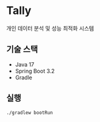 # Tally

개인 데이터 분석 및 성능 최적화 시스템

## 기술 스택
- Java 17
- Spring Boot 3.2
- Gradle

## 실행
```bash
./gradlew bootRun
